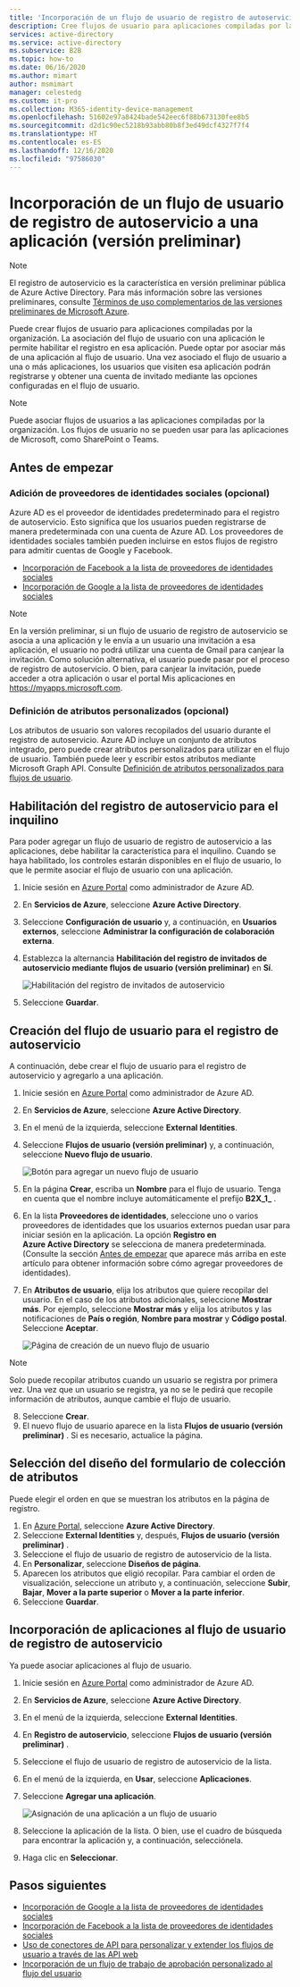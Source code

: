 ```yaml
---
title: 'Incorporación de un flujo de usuario de registro de autoservicio: Azure AD'
description: Cree flujos de usuario para aplicaciones compiladas por la organización. Después, los usuarios que visitan esa aplicación pueden obtener una cuenta de invitado con las opciones configuradas en el flujo de usuario.
services: active-directory
ms.service: active-directory
ms.subservice: B2B
ms.topic: how-to
ms.date: 06/16/2020
ms.author: mimart
author: msmimart
manager: celestedg
ms.custom: it-pro
ms.collection: M365-identity-device-management
ms.openlocfilehash: 51602e97a8424bade542eec6f88b673130fee8b5
ms.sourcegitcommit: d2d1c90ec5218b93abb80b8f3ed49dcf4327f7f4
ms.translationtype: HT
ms.contentlocale: es-ES
ms.lasthandoff: 12/16/2020
ms.locfileid: "97586030"
---
```

# <a name="add-a-self-service-sign-up-user-flow-to-an-app-preview"></a>Incorporación de un flujo de usuario de registro de autoservicio a una aplicación (versión preliminar)
> [!NOTE]
> El registro de autoservicio es la característica en versión preliminar pública de Azure Active Directory. Para más información sobre las versiones preliminares, consulte [Términos de uso complementarios de las versiones preliminares de Microsoft Azure](https://azure.microsoft.com/support/legal/preview-supplemental-terms/).

Puede crear flujos de usuario para aplicaciones compiladas por la organización. La asociación del flujo de usuario con una aplicación le permite habilitar el registro en esa aplicación. Puede optar por asociar más de una aplicación al flujo de usuario. Una vez asociado el flujo de usuario a una o más aplicaciones, los usuarios que visiten esa aplicación podrán registrarse y obtener una cuenta de invitado mediante las opciones configuradas en el flujo de usuario.

> [!NOTE]
> Puede asociar flujos de usuarios a las aplicaciones compiladas por la organización. Los flujos de usuario no se pueden usar para las aplicaciones de Microsoft, como SharePoint o Teams.

## <a name="before-you-begin"></a>Antes de empezar

### <a name="add-social-identity-providers-optional"></a>Adición de proveedores de identidades sociales (opcional)

Azure AD es el proveedor de identidades predeterminado para el registro de autoservicio. Esto significa que los usuarios pueden registrarse de manera predeterminada con una cuenta de Azure AD. Los proveedores de identidades sociales también pueden incluirse en estos flujos de registro para admitir cuentas de Google y Facebook.

- [Incorporación de Facebook a la lista de proveedores de identidades sociales](facebook-federation.md)
- [Incorporación de Google a la lista de proveedores de identidades sociales](google-federation.md)

> [!NOTE]
> En la versión preliminar, si un flujo de usuario de registro de autoservicio se asocia a una aplicación y le envía a un usuario una invitación a esa aplicación, el usuario no podrá utilizar una cuenta de Gmail para canjear la invitación. Como solución alternativa, el usuario puede pasar por el proceso de registro de autoservicio. O bien, para canjear la invitación, puede acceder a otra aplicación o usar el portal Mis aplicaciones en https://myapps.microsoft.com.

### <a name="define-custom-attributes-optional"></a>Definición de atributos personalizados (opcional)

Los atributos de usuario son valores recopilados del usuario durante el registro de autoservicio. Azure AD incluye un conjunto de atributos integrado, pero puede crear atributos personalizados para utilizar en el flujo de usuario. También puede leer y escribir estos atributos mediante Microsoft Graph API. Consulte [Definición de atributos personalizados para flujos de usuario](user-flow-add-custom-attributes.md).

## <a name="enable-self-service-sign-up-for-your-tenant"></a>Habilitación del registro de autoservicio para el inquilino

Para poder agregar un flujo de usuario de registro de autoservicio a las aplicaciones, debe habilitar la característica para el inquilino. Cuando se haya habilitado, los controles estarán disponibles en el flujo de usuario, lo que le permite asociar el flujo de usuario con una aplicación.

1. Inicie sesión en [Azure Portal](https://portal.azure.com) como administrador de Azure AD.
2. En **Servicios de Azure**, seleccione **Azure Active Directory**.
3. Seleccione **Configuración de usuario** y, a continuación, en **Usuarios externos**, seleccione **Administrar la configuración de colaboración externa**.
4. Establezca la alternancia **Habilitación del registro de invitados de autoservicio mediante flujos de usuario (versión preliminar)** en **Sí**.

   ![Habilitación del registro de invitados de autoservicio](media/self-service-sign-up-user-flow/enable-self-service-sign-up.png)
5. Seleccione **Guardar**.
## <a name="create-the-user-flow-for-self-service-sign-up"></a>Creación del flujo de usuario para el registro de autoservicio

A continuación, debe crear el flujo de usuario para el registro de autoservicio y agregarlo a una aplicación.

1. Inicie sesión en [Azure Portal](https://portal.azure.com) como administrador de Azure AD.
2. En **Servicios de Azure**, seleccione **Azure Active Directory**.
3. En el menú de la izquierda, seleccione **External Identities**.
4. Seleccione **Flujos de usuario (versión preliminar)** y, a continuación, seleccione **Nuevo flujo de usuario**.

   ![Botón para agregar un nuevo flujo de usuario](media/self-service-sign-up-user-flow/new-user-flow.png)

5. En la página **Crear**, escriba un **Nombre** para el flujo de usuario. Tenga en cuenta que el nombre incluye automáticamente el prefijo **B2X_1_** .
6. En la lista **Proveedores de identidades**, seleccione uno o varios proveedores de identidades que los usuarios externos puedan usar para iniciar sesión en la aplicación. La opción **Registro en Azure Active Directory** se selecciona de manera predeterminada. (Consulte la sección [Antes de empezar](#before-you-begin) que aparece más arriba en este artículo para obtener información sobre cómo agregar proveedores de identidades).
7. En **Atributos de usuario**, elija los atributos que quiere recopilar del usuario. En el caso de los atributos adicionales, seleccione **Mostrar más**. Por ejemplo, seleccione **Mostrar más** y elija los atributos y las notificaciones de **País o región**, **Nombre para mostrar** y **Código postal**. Seleccione **Aceptar**.

   ![Página de creación de un nuevo flujo de usuario](media/self-service-sign-up-user-flow/create-user-flow.png)

> [!NOTE]
> Solo puede recopilar atributos cuando un usuario se registra por primera vez. Una vez que un usuario se registra, ya no se le pedirá que recopile información de atributos, aunque cambie el flujo de usuario.

8. Seleccione **Crear**.
9. El nuevo flujo de usuario aparece en la lista **Flujos de usuario (versión preliminar)** . Si es necesario, actualice la página.

## <a name="select-the-layout-of-the-attribute-collection-form"></a>Selección del diseño del formulario de colección de atributos

Puede elegir el orden en que se muestran los atributos en la página de registro. 

1. En [Azure Portal](https://portal.azure.com), seleccione **Azure Active Directory**.
2. Seleccione **External Identities** y, después, **Flujos de usuario (versión preliminar)** .
3. Seleccione el flujo de usuario de registro de autoservicio de la lista.
4. En **Personalizar**, seleccione **Diseños de página**.
5. Aparecen los atributos que eligió recopilar. Para cambiar el orden de visualización, seleccione un atributo y, a continuación, seleccione **Subir**, **Bajar**, **Mover a la parte superior** o **Mover a la parte inferior**.
6. Seleccione **Guardar**.

## <a name="add-applications-to-the-self-service-sign-up-user-flow"></a>Incorporación de aplicaciones al flujo de usuario de registro de autoservicio

Ya puede asociar aplicaciones al flujo de usuario.

1. Inicie sesión en [Azure Portal](https://portal.azure.com) como administrador de Azure AD.
2. En **Servicios de Azure**, seleccione **Azure Active Directory**.
3. En el menú de la izquierda, seleccione **External Identities**.
4. En **Registro de autoservicio**, seleccione **Flujos de usuario (versión preliminar)** .
5. Seleccione el flujo de usuario de registro de autoservicio de la lista.
6. En el menú de la izquierda, en **Usar**, seleccione **Aplicaciones**.
7. Seleccione **Agregar una aplicación**.

   ![Asignación de una aplicación a un flujo de usuario](media/self-service-sign-up-user-flow/assign-app-to-user-flow.png)

8. Seleccione la aplicación de la lista. O bien, use el cuadro de búsqueda para encontrar la aplicación y, a continuación, selecciónela.
9. Haga clic en **Seleccionar**.

## <a name="next-steps"></a>Pasos siguientes

- [Incorporación de Google a la lista de proveedores de identidades sociales](google-federation.md)
- [Incorporación de Facebook a la lista de proveedores de identidades sociales](facebook-federation.md)
- [Uso de conectores de API para personalizar y extender los flujos de usuario a través de las API web](api-connectors-overview.md)
- [Incorporación de un flujo de trabajo de aprobación personalizado al flujo del usuario](self-service-sign-up-add-approvals.md)
